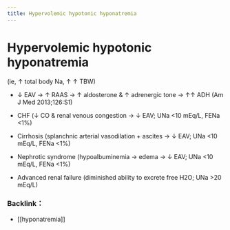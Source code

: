```yaml
---
title: Hypervolemic hypotonic hyponatremia
---
```

# Hypervolemic hypotonic hyponatremia

 (ie, ↑ total body Na, ↑ ↑ TBW)

* ↓ EAV → ↑ RAAS → ↑ aldosterone & ↑ adrenergic tone → ↑↑ ADH (Am J Med 2013;126:S1)

* CHF (↓ CO & renal venous congestion → ↓ EAV; UNa <10 mEq/L, FENa <1%)

* Cirrhosis (splanchnic arterial vasodilation + ascites → ↓ EAV; UNa <10 mEq/L, FENa <1%)

* Nephrotic syndrome (hypoalbuminemia → edema → ↓ EAV; UNa <10 mEq/L, FENa <1%)

* Advanced renal failure (diminished ability to excrete free H2O; UNa >20 mEq/L)

### Backlink：

- [[hyponatremia]]
